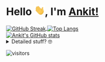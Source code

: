 <h1>Hello <img src="./assets/hi.gif" width="29px">, I'm <a href="https://ankityadavhere.github.io" target="_blank">Ankit!</a></h1>

<a href="https://ankityadavhere.github.io">
<img alt="GitHub Streak" align="center" src="http://github-readme-streak-stats.herokuapp.com?user=ankityadavhere&theme=material-palenight&hide_border=true" />
</a>

<a href="https://ankityadavhere.github.io">
<img alt="Top Langs" align="center" src="https://github-readme-stats.vercel.app/api/top-langs/?username=ankityadavhere&count_private=true&theme=material-palenight&layout=compact&hide_border=true" />
</a>

<br>
<a href="https://ankityadavhere.github.io">
  <img alt="Ankit's GitHub stats" align="center" src="https://github-readme-stats.vercel.app/api?username=ankityadavhere&count_private=true&show_icons=true&theme=material-palenight&hide_border=true" />
</a>

<details>
<summary>Detailed stuff? 🤓</summary>

![Github Metrics](https://metrics.lecoq.io/ankityadavhere?template=classic&isocalendar=1&languages=1&introduction=1&people=1&followup=1&lines=1&activity=1&discussions=1&notable=1&isocalendar.duration=half-year&languages.limit=8&languages.sections=most-used&languages.colors=github&languages.threshold=0%25&languages.indepth=false&languages.recent.load=300&languages.recent.days=14&introduction.title=true&people.limit=24&people.size=28&people.types=followers%2C%20following&people.identicons=false&people.shuffle=false&followup.sections=repositories&activity.limit=5&activity.load=300&activity.days=14&activity.filter=all&activity.visibility=all&activity.timestamps=false&notable.repositories=false&config.timezone=Asia%2FCalcutta)

</details>

![visitors](https://visitor-badge.laobi.icu/badge?page_id=ankityadavhere.ankityadavhere)
